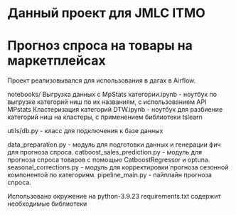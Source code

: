 # Данный проект для JMLC ITMO
# Прогноз спроса на товары на маркетплейсах

Проект реализовывался для использования в дагах в Airflow.

notebooks/
Выгрузка данных с MpStats категории.ipynb - ноутбук по выгрузке категорий ниш по их названиям, с использованием API MPstats
Кластеризация категорий DTW.ipynb - ноутбук для разбиение категорий ниш на кластеры, с применением библиотеки tslearn

utils/db.py - класс для подключения к базе данных

data_preparation.py - модуль для подготовки данных и генерации фич для прогноза спроса.
catboost_sales_prediction.py - модуль для прогноза спроса товаров с помощью CatboostRegressor и optuna.
seasonal_corrections.py - модуль для корректировки прогноза сезонной компонентой по категориям.
pipeline_main.py - пайплайн прогноза спроса.

Использовано окружение на python-3.9.23 
requirements.txt содержит необходимые библиотеки